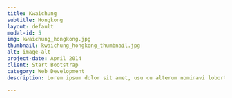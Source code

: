 ```yaml
---
title: Kwaichung
subtitle: Hongkong
layout: default
modal-id: 5
img: kwaichung_hongkong.jpg
thumbnail: kwaichung_hongkong_thumbnail.jpg
alt: image-alt
project-date: April 2014
client: Start Bootstrap
category: Web Development
description: Lorem ipsum dolor sit amet, usu cu alterum nominavi lobortis. At duo novum diceret. Tantas apeirian vix et, usu sanctus postulant inciderint ut, populo diceret necessitatibus in vim. Cu eum dicam feugiat noluisse.

---
```

